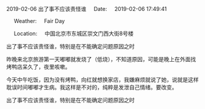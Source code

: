 2019-02-06 出了事不应该责怪谁     Date:     2019-02-06 17:49:41

     Weather:     Fair Day

     Location:     中国北京市东城区崇文门西大街8号楼

出了事不应该责怪谁，特别是在不能确定问题原因之时

昨晚来北京旅游第一天嘟嘟就发烧了（低烧），不知道原因，可能是晚上在外面找烤鸭店呆久了，夜里咳嗽。

今天中午吃饭，因为没有烤鸭，向红就想换家店，我嫌麻烦就说了她，说就是这样耽误时间嘟嘟才生病。我这样是不对的，纯粹是发泄自己情绪。要改变。

出了事不应该责怪谁，特别是在不能确定问题原因之时
